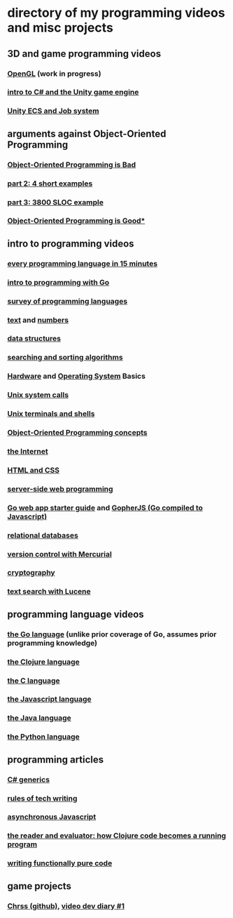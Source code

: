 # directory of my programming videos and misc projects

## 3D and game programming videos

### [OpenGL](https://www.youtube.com/playlist?list=PLIbUZ3URbL0ESKHrvzXuHjrcLi7gxhBby) (work in progress)

### [intro to C# and the Unity game engine](https://www.youtube.com/playlist?list=PLIbUZ3URbL0F8p5TUxBChxqpqEJY8yRJo)

### [Unity ECS and Job system](https://github.com/BrianWill/LearnUnity/blob/master/ecs-jobs/intro.md)

## arguments against Object-Oriented Programming

### [Object-Oriented Programming is Bad](https://www.youtube.com/watch?v=QM1iUe6IofM) 

### [part 2: 4 short examples](https://www.youtube.com/watch?v=IRTfhkiAqPw)

### [part 3: 3800 SLOC example](https://www.youtube.com/watch?v=V6VP-2aIcSc)

### [Object-Oriented Programming is Good*](https://www.youtube.com/watch?v=0iyB0_qPvWk)

## intro to programming videos

### [every programming language in 15 minutes](https://youtu.be/duhDovqHbEs)

### [intro to programming with Go](https://www.youtube.com/playlist?list=PLIbUZ3URbL0GcLBpWebtEXO5kT2_vHfBW)

### [survey of programming languages](https://www.youtube.com/playlist?list=PL7141DE955793D3F0)

### [text](https://www.youtube.com/playlist?list=PL383CCF1CD8313E13) and [numbers](https://www.youtube.com/playlist?list=PLIbUZ3URbL0FAORgAHK8AEx9pJpscPrqd)

### [data structures](https://www.youtube.com/playlist?list=PLA7BE376E483F4EE4)

### [searching and sorting algorithms](https://www.youtube.com/playlist?list=PLB506CF2AF32D8617)

### [Hardware](https://www.youtube.com/playlist?list=PLAF8648427BB68706) and [Operating System](https://www.youtube.com/playlist?list=PLIbUZ3URbL0Gqn0q2-MYJd-3nv6zw7GCQ) Basics

### [Unix system calls](https://www.youtube.com/playlist?list=PL993D01B05C47C28D)

### [Unix terminals and shells](https://www.youtube.com/playlist?list=PLFAC320731F539902)

### [Object-Oriented Programming concepts](https://www.youtube.com/watch?v=lbXsrHGhBAU)

### [the Internet](https://www.youtube.com/playlist?list=PL18AF3812A53E11C5)

### [HTML and CSS](https://www.youtube.com/playlist?list=PLA81DCBC4D8A85E68)

### [server-side web programming](https://www.youtube.com/playlist?list=PL978B2CE2D788F745)

### [Go web app starter guide](https://www.youtube.com/watch?v=uey7jIEmR3A) and [GopherJS (Go compiled to Javascript)](https://youtu.be/HObqhDgMdgk)

### [relational databases](https://www.youtube.com/playlist?list=PL6D2AA443FA10BBBC)

### [version control with Mercurial](https://www.youtube.com/playlist?list=PL0D26673135C9A407)

### [cryptography](https://www.youtube.com/playlist?list=PLB417B9548CC0C258)

### [text search with Lucene](https://www.youtube.com/playlist?list=PLIbUZ3URbL0F4NRRcVTo7qjV20rQtcKqq)

## programming language videos

### [the Go language](https://www.youtube.com/playlist?list=PLIbUZ3URbL0Hn-2v6oB9nMfIfJPYDY9Nv) (unlike prior coverage of Go, assumes prior programming knowledge)

### [the Clojure language](https://www.youtube.com/playlist?list=PLAC43CFB134E85266)

### [the C language](https://www.youtube.com/playlist?list=PLEDF53DC200BAF48D)

### [the Javascript language](https://www.youtube.com/playlist?list=PL92D70E98B0336AB2)

### [the Java language](https://www.youtube.com/playlist?list=PLC847C5B15C22BFDC)

### [the Python language](https://www.youtube.com/playlist?list=PL29B31797A997C41E)

## programming articles

### [C# generics](https://gist.github.com/BrianWill/42007fe44310bd4102a54e921ec01b00)
### [rules of tech writing](https://gist.github.com/BrianWill/713b679e212063cc6e56aad8e6303ccb)
### [asynchronous Javascript](https://gist.github.com/BrianWill/d7e02cdeb8d9c43152750c52887418ff)
### [the reader and evaluator: how Clojure code becomes a running program](https://gist.github.com/BrianWill/35d4b948c5b6149f5898)
### [writing functionally pure code](https://gist.github.com/BrianWill/e122e4cffa000d30f187)

## game projects

### [Chrss (github)](https://github.com/BrianWill/chrss), [video dev diary #1](https://youtu.be/gyHuZPnEGRI)